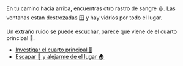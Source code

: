 En tu camino hacia arriba, encuentras otro rastro de sangre 🩸. Las ventanas estan destrozadas 🪟 y hay vidrios por todo el lugar.

Un extraño ruido se puede escuchar, parece que viene de el cuarto principal 🛌.

- [Investigar el cuarto principal 🛌](2.md)
- [Escapar 🏃 y alejarme de el lugar 🏠](4.md)
